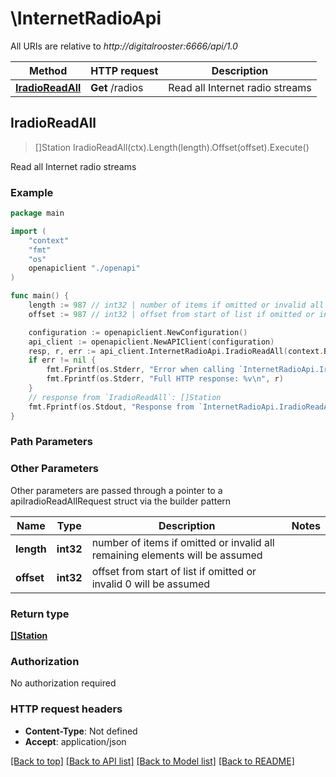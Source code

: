 # \InternetRadioApi

All URIs are relative to *http://digitalrooster:6666/api/1.0*

Method | HTTP request | Description
------------- | ------------- | -------------
[**IradioReadAll**](InternetRadioApi.md#IradioReadAll) | **Get** /radios | Read all Internet radio streams



## IradioReadAll

> []Station IradioReadAll(ctx).Length(length).Offset(offset).Execute()

Read all Internet radio streams



### Example

```go
package main

import (
    "context"
    "fmt"
    "os"
    openapiclient "./openapi"
)

func main() {
    length := 987 // int32 | number of items if omitted or invalid all remaining elements will be assumed (optional)
    offset := 987 // int32 | offset from start of list if omitted or invalid 0 will be assumed (optional)

    configuration := openapiclient.NewConfiguration()
    api_client := openapiclient.NewAPIClient(configuration)
    resp, r, err := api_client.InternetRadioApi.IradioReadAll(context.Background()).Length(length).Offset(offset).Execute()
    if err != nil {
        fmt.Fprintf(os.Stderr, "Error when calling `InternetRadioApi.IradioReadAll``: %v\n", err)
        fmt.Fprintf(os.Stderr, "Full HTTP response: %v\n", r)
    }
    // response from `IradioReadAll`: []Station
    fmt.Fprintf(os.Stdout, "Response from `InternetRadioApi.IradioReadAll`: %v\n", resp)
}
```

### Path Parameters



### Other Parameters

Other parameters are passed through a pointer to a apiIradioReadAllRequest struct via the builder pattern


Name | Type | Description  | Notes
------------- | ------------- | ------------- | -------------
 **length** | **int32** | number of items if omitted or invalid all remaining elements will be assumed | 
 **offset** | **int32** | offset from start of list if omitted or invalid 0 will be assumed | 

### Return type

[**[]Station**](Station.md)

### Authorization

No authorization required

### HTTP request headers

- **Content-Type**: Not defined
- **Accept**: application/json

[[Back to top]](#) [[Back to API list]](../README.md#documentation-for-api-endpoints)
[[Back to Model list]](../README.md#documentation-for-models)
[[Back to README]](../README.md)

